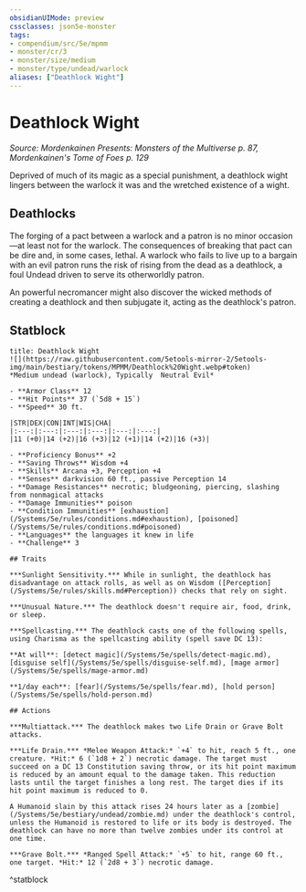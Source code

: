 ```yaml
---
obsidianUIMode: preview
cssclasses: json5e-monster
tags:
- compendium/src/5e/mpmm
- monster/cr/3
- monster/size/medium
- monster/type/undead/warlock
aliases: ["Deathlock Wight"]
---
```

# Deathlock Wight
*Source: Mordenkainen Presents: Monsters of the Multiverse p. 87, Mordenkainen's Tome of Foes p. 129*  

Deprived of much of its magic as a special punishment, a deathlock wight lingers between the warlock it was and the wretched existence of a wight.

## Deathlocks

The forging of a pact between a warlock and a patron is no minor occasion—at least not for the warlock. The consequences of breaking that pact can be dire and, in some cases, lethal. A warlock who fails to live up to a bargain with an evil patron runs the risk of rising from the dead as a deathlock, a foul Undead driven to serve its otherworldly patron.

An powerful necromancer might also discover the wicked methods of creating a deathlock and then subjugate it, acting as the deathlock's patron.

## Statblock

```ad-statblock
title: Deathlock Wight
![](https://raw.githubusercontent.com/5etools-mirror-2/5etools-img/main/bestiary/tokens/MPMM/Deathlock%20Wight.webp#token)
*Medium undead (warlock), Typically  Neutral Evil*

- **Armor Class** 12
- **Hit Points** 37 (`5d8 + 15`)
- **Speed** 30 ft.

|STR|DEX|CON|INT|WIS|CHA|
|:---:|:---:|:---:|:---:|:---:|:---:|
|11 (+0)|14 (+2)|16 (+3)|12 (+1)|14 (+2)|16 (+3)|

- **Proficiency Bonus** +2
- **Saving Throws** Wisdom +4
- **Skills** Arcana +3, Perception +4
- **Senses** darkvision 60 ft., passive Perception 14
- **Damage Resistances** necrotic; bludgeoning, piercing, slashing from nonmagical attacks
- **Damage Immunities** poison
- **Condition Immunities** [exhaustion](/Systems/5e/rules/conditions.md#exhaustion), [poisoned](/Systems/5e/rules/conditions.md#poisoned)
- **Languages** the languages it knew in life
- **Challenge** 3

## Traits

***Sunlight Sensitivity.*** While in sunlight, the deathlock has disadvantage on attack rolls, as well as on Wisdom ([Perception](/Systems/5e/rules/skills.md#Perception)) checks that rely on sight.

***Unusual Nature.*** The deathlock doesn't require air, food, drink, or sleep.

***Spellcasting.*** The deathlock casts one of the following spells, using Charisma as the spellcasting ability (spell save DC 13):

**At will**: [detect magic](/Systems/5e/spells/detect-magic.md), [disguise self](/Systems/5e/spells/disguise-self.md), [mage armor](/Systems/5e/spells/mage-armor.md)

**1/day each**: [fear](/Systems/5e/spells/fear.md), [hold person](/Systems/5e/spells/hold-person.md)

## Actions

***Multiattack.*** The deathlock makes two Life Drain or Grave Bolt attacks.

***Life Drain.*** *Melee Weapon Attack:* `+4` to hit, reach 5 ft., one creature. *Hit:* 6 (`1d8 + 2`) necrotic damage. The target must succeed on a DC 13 Constitution saving throw, or its hit point maximum is reduced by an amount equal to the damage taken. This reduction lasts until the target finishes a long rest. The target dies if its hit point maximum is reduced to 0.

A Humanoid slain by this attack rises 24 hours later as a [zombie](/Systems/5e/bestiary/undead/zombie.md) under the deathlock's control, unless the Humanoid is restored to life or its body is destroyed. The deathlock can have no more than twelve zombies under its control at one time.

***Grave Bolt.*** *Ranged Spell Attack:* `+5` to hit, range 60 ft., one target. *Hit:* 12 (`2d8 + 3`) necrotic damage.
```
^statblock